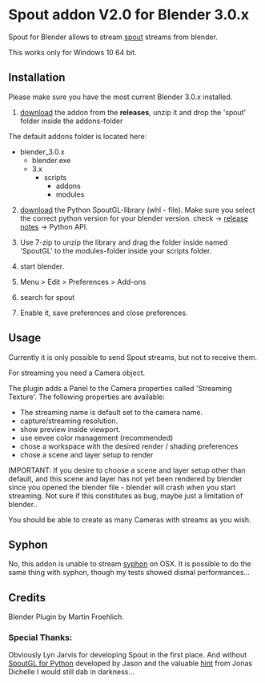 # Spout addon V2.0 for Blender 3.0.x

Spout for Blender allows to stream [spout](http://spout.zeal.co/) streams from blender.

This works only for Windows 10 64 bit.

## Installation

Please make sure you have the most current Blender 3.0.x installed.

1. [download](https://github.com/maybites/blender.script.spout/releases) the addon from the **releases**, unzip it and drop the 'spout' folder inside the addons-folder

The default addons folder is located here:

- blender_3.0.x
  - blender.exe
  - 3.x
    - scripts
      - addons
      - modules  

2. [download](https://pypi.org/project/SpoutGL/#files) the Python SpoutGL-library (whl - file). Make sure you select the correct python version for your blender version. check -> [release notes](https://wiki.blender.org/wiki/Reference/Release_Notes) -> Python API.

3. Use 7-zip to unzip the library and drag the folder inside named 'SpoutGL' to the modules-folder inside your scripts folder.

4. start blender.

5. Menu > Edit > Preferences > Add-ons

6. search for spout

7. Enable it, save preferences and close preferences.

## Usage

Currently it is only possible to send Spout streams, but not to receive them.

For streaming you need a Camera object.

The plugin adds a Panel to the Camera properties called 'Streaming Texture'. The following properties are available:

* The streaming name is default set to the camera name.
* capture/streaming resolution.
* show preview inside viewport.
* use eevee color management (recommended)
* chose a workspace with the desired render / shading preferences
* chose a scene and layer setup to render

IMPORTANT:
If you desire to choose a scene and layer setup other than default, and this scene and layer has not yet been rendered by blender since you opened the blender file - blender will crash when you start streaming. Not sure if this constitutes as bug, maybe just a limitation of blender..

You should be able to create as many Cameras with streams as you wish.

## Syphon

No, this addon is unable to stream [syphon](http://syphon.v002.info/) on OSX. It is possible to do the same thing with syphon, though my tests showed dismal performances...

## Credits

Blender Plugin by Martin Froehlich.

### Special Thanks:
Obviously Lyn Jarvis for developing Spout in the first place. And without [SpoutGL for Python](https://github.com/jlai/Python-SpoutGL) developed by Jason and the valuable [hint](https://docs.blender.org/api/master/gpu.html#rendering-the-3d-view-into-a-texture) from Jonas Dichelle I would still dab in darkness...
